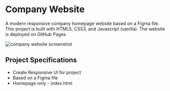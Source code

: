 # Company Website

A modern responsive company homepage website based on a Figma file.  This project is built with HTML5, CSS3, and Javascript (vanilla).  The website is deployed on GitHub Pages

![company website screenshot](./README_SCREENSHOTS/COMPANY_WEBSITE.png)

## Project Specifications

- Create Responsive UI for project
- Based on a Figma file
- Homepage only - index.html